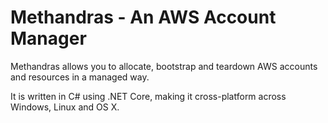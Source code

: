 # Methandras - An AWS Account Manager

Methandras allows you to allocate, bootstrap and teardown AWS accounts and resources in a managed way.

It is written in C# using .NET Core, making it cross-platform across Windows, Linux and OS X.
